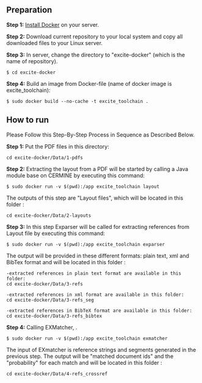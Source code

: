 ## Preparation
**Step 1:** [Install Docker](https://docs.docker.com/install/linux/docker-ce/ubuntu/#install-docker-ce-1) on your server.

**Step 2:** Download current repository to your local system and copy all downloaded files to your Linux server.

**Step 3:** In server, change the directory to "excite-docker" (which is the name of repository).
```
$ cd excite-docker
```

**Step 4:** Build an image from Docker-file (name of docker image is excite_toolchain):
```
$ sudo docker build --no-cache -t excite_toolchain .
```

## How to run
Please Follow this Step-By-Step Process in Sequence as Described Below.

**Step 1:** Put the PDF files in this directory:
```
cd excite-docker/Data/1-pdfs
```
**Step 2:** Extracting the layout from a PDF will be started by calling a Java module base on CERMINE by executing this command:
```
$ sudo docker run -v $(pwd):/app excite_toolchain layout
```
The outputs of this step are "Layout files", which will be located in this folder :
```
cd excite-docker/Data/2-layouts
```
**Step 3:** In this step Exparser will be called for extracting references from Layout file by executing this command:
```
$ sudo docker run -v $(pwd):/app excite_toolchain exparser
```
The output will be provided in these different formats: plain text, xml and BibTex format and will be located in this folder :
```
-extracted references in plain text format are available in this folder:
cd excite-docker/Data/3-refs

-extracted references in xml format are available in this folder:
cd excite-docker/Data/3-refs_seg

-extracted references in BibTeX format are available in this folder: 
cd excite-docker/Data/3-refs_bibtex 
```
**Step 4:** Calling EXMatcher, .
```
$ sudo docker run -v $(pwd):/app excite_toolchain exmatcher
```
The input of EXmatcher is reference strings and segments generated in the previous step. 
The output will be "matched document ids" and the "probability" for each match and will be located in this folder :
```
cd excite-docker/Data/4-refs_crossref
```